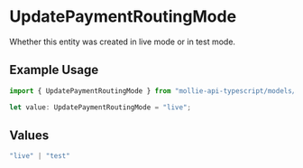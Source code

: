 # UpdatePaymentRoutingMode

Whether this entity was created in live mode or in test mode.

## Example Usage

```typescript
import { UpdatePaymentRoutingMode } from "mollie-api-typescript/models/operations";

let value: UpdatePaymentRoutingMode = "live";
```

## Values

```typescript
"live" | "test"
```